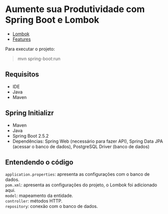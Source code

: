 # Aumente sua Produtividade com Spring Boot e Lombok
- [Lombok](https://projectlombok.org/)
- [Features](https://projectlombok.org/features/all)

Para executar o projeto:
>mvn spring-boot:run

## Requisitos
- IDE
- Java
- Maven

## Spring Initializr
- Maven
- Java
- Spring Boot 2.5.2
- Dependências: Spring Web (necessário para fazer API), Spring Data JPA (acessar o banco de dados), PostgreSQL Driver (banco de dados)

## Entendendo o código 
`application.properties`: apresenta as configurações com o banco de dados. <br>
`pom.xml`: apresenta as configurações do projeto, o Lombok foi adicionado aqui. <br>
`model`: mapeamento da entidade. <br>
`controller`: métodos HTTP. <br>
`repository`: conexão com o banco de dados. <br>
